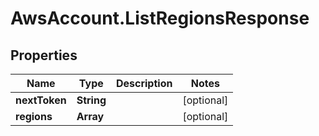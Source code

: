 # AwsAccount.ListRegionsResponse

## Properties

Name | Type | Description | Notes
------------ | ------------- | ------------- | -------------
**nextToken** | **String** |  | [optional] 
**regions** | **Array** |  | [optional] 


